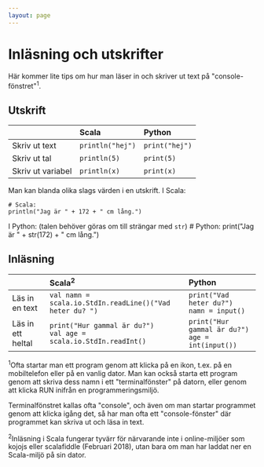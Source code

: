 ```yaml
---
layout: page
---
```


Inläsning och utskrifter
========================

Här kommer lite tips om hur man läser in och skriver ut text på "console-fönstret"<sup>1</sup>.

Utskrift
--------
|                    | Scala              | Python       |
|:-                  |:------------------|:------------|
|Skriv ut text       |`println("hej")`    |`print("hej")`|
|Skriv ut tal        |`println(5)`        |`print(5)`    |
|Skriv ut variabel   |`println(x)`        |`print(x)`    |

Man kan blanda olika slags värden i en utskrift. I Scala:

    # Scala:
    println("Jag är " + 172 + " cm lång.")

I Python: (talen behöver göras om till strängar med `str`)
    # Python:
    print("Jag är " + str(172) + " cm lång.")



Inläsning
---------
|                    | Scala<sup>2</sup> | Python       |
|:-                  |:------------------|:------------|
|Läs in en text      |`val namn = scala.io.StdIn.readLine()("Vad heter du? ")`|`print("Vad heter du?")`<br>`namn = input()`|
|Läs in ett heltal   |`print("Hur gammal är du?")`<br>`val age = scala.io.StdIn.readInt()` |`print("Hur gammal är du?")`<br>`age = int(input())`    |

<sup>1</sup>Ofta startar man ett program genom att klicka på en ikon, t.ex. på en mobiltelefon eller på en vanlig dator. Man kan också starta ett program genom att skriva dess namn i ett "terminalfönster" på datorn, eller genom att klicka RUN inifrån en programmeringsmiljö.

Terminalfönstret kallas ofta "console", och även om man startar programmet genom att klicka igång det, så har man ofta ett "console-fönster" där programmet kan skriva ut och läsa in text.

<sup>2</sup>Inläsning i Scala fungerar tyvärr för närvarande inte i online-miljöer som kojojs eller scalafiddle (Februari 2018), utan bara om man har laddat ner en Scala-miljö på sin dator.
